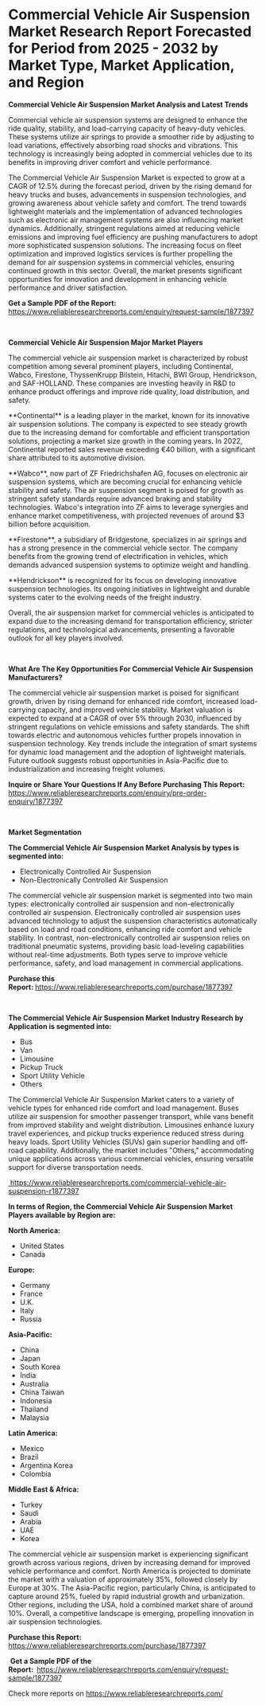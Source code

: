 <p><h1>Commercial Vehicle Air Suspension Market Research Report Forecasted for Period from 2025 -  2032 by Market Type, Market Application, and Region</h1></p><p><strong>Commercial Vehicle Air Suspension Market Analysis and Latest Trends</strong></p>
<p><p>Commercial vehicle air suspension systems are designed to enhance the ride quality, stability, and load-carrying capacity of heavy-duty vehicles. These systems utilize air springs to provide a smoother ride by adjusting to load variations, effectively absorbing road shocks and vibrations. This technology is increasingly being adopted in commercial vehicles due to its benefits in improving driver comfort and vehicle performance.</p><p>The Commercial Vehicle Air Suspension Market is expected to grow at a CAGR of 12.5% during the forecast period, driven by the rising demand for heavy trucks and buses, advancements in suspension technologies, and growing awareness about vehicle safety and comfort. The trend towards lightweight materials and the implementation of advanced technologies such as electronic air management systems are also influencing market dynamics. Additionally, stringent regulations aimed at reducing vehicle emissions and improving fuel efficiency are pushing manufacturers to adopt more sophisticated suspension solutions. The increasing focus on fleet optimization and improved logistics services is further propelling the demand for air suspension systems in commercial vehicles, ensuring continued growth in this sector. Overall, the market presents significant opportunities for innovation and development in enhancing vehicle performance and driver satisfaction.</p></p>
<p><strong>Get a Sample PDF of the Report:&nbsp;</strong> <a href="https://www.reliableresearchreports.com/enquiry/request-sample/1877397?utm_campaign=3383&utm_medium=2&utm_source=Github&utm_content=ia&utm_term=10042025&utm_id=commercial-vehicle-air-suspension">https://www.reliableresearchreports.com/enquiry/request-sample/1877397</a></p>
<p>&nbsp;</p>
<p><strong>Commercial Vehicle Air Suspension Major Market Players</strong></p>
<p><p>The commercial vehicle air suspension market is characterized by robust competition among several prominent players, including Continental, Wabco, Firestone, ThyssenKrupp Bilstein, Hitachi, BWI Group, Hendrickson, and SAF-HOLLAND. These companies are investing heavily in R&D to enhance product offerings and improve ride quality, load distribution, and safety.</p><p>**Continental** is a leading player in the market, known for its innovative air suspension solutions. The company is expected to see steady growth due to the increasing demand for comfortable and efficient transportation solutions, projecting a market size growth in the coming years. In 2022, Continental reported sales revenue exceeding €40 billion, with a significant share attributed to its automotive division.</p><p>**Wabco**, now part of ZF Friedrichshafen AG, focuses on electronic air suspension systems, which are becoming crucial for enhancing vehicle stability and safety. The air suspension segment is poised for growth as stringent safety standards require advanced braking and stability technologies. Wabco's integration into ZF aims to leverage synergies and enhance market competitiveness, with projected revenues of around $3 billion before acquisition.</p><p>**Firestone**, a subsidiary of Bridgestone, specializes in air springs and has a strong presence in the commercial vehicle sector. The company benefits from the growing trend of electrification in vehicles, which demands advanced suspension systems to optimize weight and handling. </p><p>**Hendrickson** is recognized for its focus on developing innovative suspension technologies. Its ongoing initiatives in lightweight and durable systems cater to the evolving needs of the freight industry.</p><p>Overall, the air suspension market for commercial vehicles is anticipated to expand due to the increasing demand for transportation efficiency, stricter regulations, and technological advancements, presenting a favorable outlook for all key players involved.</p></p>
<p>&nbsp;</p>
<p><strong>What Are The Key Opportunities For Commercial Vehicle Air Suspension Manufacturers?</strong></p>
<p><p>The commercial vehicle air suspension market is poised for significant growth, driven by rising demand for enhanced ride comfort, increased load-carrying capacity, and improved vehicle stability. Market valuation is expected to expand at a CAGR of over 5% through 2030, influenced by stringent regulations on vehicle emissions and safety standards. The shift towards electric and autonomous vehicles further propels innovation in suspension technology. Key trends include the integration of smart systems for dynamic load management and the adoption of lightweight materials. Future outlook suggests robust opportunities in Asia-Pacific due to industrialization and increasing freight volumes.</p></p>
<p><strong>Inquire or Share Your Questions If Any Before Purchasing This Report:</strong> <a href="https://www.reliableresearchreports.com/enquiry/pre-order-enquiry/1877397?utm_campaign=3383&utm_medium=2&utm_source=Github&utm_content=ia&utm_term=10042025&utm_id=commercial-vehicle-air-suspension">https://www.reliableresearchreports.com/enquiry/pre-order-enquiry/1877397</a></p>
<p>&nbsp;</p>
<p><strong>Market Segmentation</strong></p>
<p><strong>The Commercial Vehicle Air Suspension Market Analysis by types is segmented into:</strong></p>
<p><ul><li>Electronically Controlled Air Suspension</li><li>Non-Electronically Controlled Air Suspension</li></ul></p>
<p><p>The commercial vehicle air suspension market is segmented into two main types: electronically controlled air suspension and non-electronically controlled air suspension. Electronically controlled air suspension uses advanced technology to adjust the suspension characteristics automatically based on load and road conditions, enhancing ride comfort and vehicle stability. In contrast, non-electronically controlled air suspension relies on traditional pneumatic systems, providing basic load-leveling capabilities without real-time adjustments. Both types serve to improve vehicle performance, safety, and load management in commercial applications.</p></p>
<p><strong>Purchase this Report:&nbsp;</strong><a href="https://www.reliableresearchreports.com/purchase/1877397?utm_campaign=3383&utm_medium=2&utm_source=Github&utm_content=ia&utm_term=10042025&utm_id=commercial-vehicle-air-suspension">https://www.reliableresearchreports.com/purchase/1877397</a></p>
<p>&nbsp;</p>
<p><strong>The Commercial Vehicle Air Suspension Market Industry Research by Application is segmented into:</strong></p>
<p><ul><li>Bus</li><li>Van</li><li>Limousine</li><li>Pickup Truck</li><li>Sport Utility Vehicle</li><li>Others</li></ul></p>
<p><p>The Commercial Vehicle Air Suspension Market caters to a variety of vehicle types for enhanced ride comfort and load management. Buses utilize air suspension for smoother passenger transport, while vans benefit from improved stability and weight distribution. Limousines enhance luxury travel experiences, and pickup trucks experience reduced stress during heavy loads. Sport Utility Vehicles (SUVs) gain superior handling and off-road capability. Additionally, the market includes "Others," accommodating unique applications across various commercial vehicles, ensuring versatile support for diverse transportation needs.</p></p>
<p><a href="https://www.reliableresearchreports.com/commercial-vehicle-air-suspension-r1877397?utm_campaign=3383&utm_medium=2&utm_source=Github&utm_content=ia&utm_term=10042025&utm_id=commercial-vehicle-air-suspension">&nbsp;https://www.reliableresearchreports.com/commercial-vehicle-air-suspension-r1877397</a></p>
<p><strong>In terms of Region, the Commercial Vehicle Air Suspension Market Players available by Region are:</strong></p>
<p>
    <p> <strong> North America: </strong>
        <ul>
            <li>United States</li>
            <li>Canada</li>
        </ul>
        </p> 
    <p> <strong> Europe: </strong>
        <ul>
            <li>Germany</li>
            <li>France</li>
            <li>U.K.</li>
            <li>Italy</li>
            <li>Russia</li>
        </ul>
        </p> 
    <p> <strong> Asia-Pacific: </strong>
        <ul>
            <li>China</li>
            <li>Japan</li>
            <li>South Korea</li>
            <li>India</li>
            <li>Australia</li>
            <li>China Taiwan</li>
            <li>Indonesia</li>
            <li>Thailand</li>
            <li>Malaysia</li>
        </ul>
        </p> 
    <p> <strong> Latin America: </strong>
        <ul>
            <li>Mexico</li>
            <li>Brazil</li>
            <li>Argentina Korea</li>
            <li>Colombia</li>
        </ul>
        </p> 
    <p> <strong> Middle East & Africa: </strong>
        <ul>
            <li>Turkey</li>
            <li>Saudi</li>
            <li>Arabia</li>
            <li>UAE</li>
            <li>Korea</li>
        </ul>
    </p>
    </p>
<p><p>The commercial vehicle air suspension market is experiencing significant growth across various regions, driven by increasing demand for improved vehicle performance and comfort. North America is projected to dominate the market with a valuation of approximately 35%, followed closely by Europe at 30%. The Asia-Pacific region, particularly China, is anticipated to capture around 25%, fueled by rapid industrial growth and urbanization. Other regions, including the USA, hold a combined market share of around 10%. Overall, a competitive landscape is emerging, propelling innovation in air suspension technologies.</p></p>
<p><strong>Purchase this Report: </strong><a href="https://www.reliableresearchreports.com/purchase/1877397?utm_campaign=3383&utm_medium=2&utm_source=Github&utm_content=ia&utm_term=10042025&utm_id=commercial-vehicle-air-suspension">https://www.reliableresearchreports.com/purchase/1877397</a></p>
<p>&nbsp;<strong>Get a Sample PDF of the Report:&nbsp;&nbsp;</strong><a href="https://www.reliableresearchreports.com/enquiry/request-sample/1877397?utm_campaign=3383&utm_medium=2&utm_source=Github&utm_content=ia&utm_term=10042025&utm_id=commercial-vehicle-air-suspension">https://www.reliableresearchreports.com/enquiry/request-sample/1877397</a></p>
<p><strong></strong></p>
<p>Check more reports on <a href="https://www.reliableresearchreports.com/?utm_campaign=3383&utm_medium=2&utm_source=Github&utm_content=ia&utm_term=10042025&utm_id=commercial-vehicle-air-suspension">https://www.reliableresearchreports.com/</a></p>